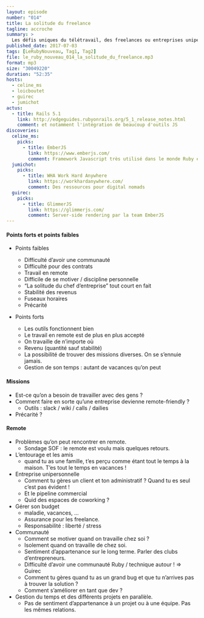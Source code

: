 ```yaml
---
layout: episode
number: "014"
title: La solitude du freelance
tagline: accroche
summary: >
  Les défis uniques du télétravail, des freelances ou entreprises unipersonnelles
published_date: 2017-07-03
tags: [LeRubyNouveau, Tag1, Tag2]
file: le_ruby_nouveau_014_la_solitude_du_freelance.mp3
format: mp3
size: "30049220"
duration: "52:35"
hosts:
  - celine_ms
  - loicboutet
  - guirec
  - jumichot
actus:
  - title: Rails 5.1
    link: http://edgeguides.rubyonrails.org/5_1_release_notes.html
    comment: et notamment l'intégration de beaucoup d'outils JS
discoveries:
  celine_ms:
    picks:
      - title: EmberJS
        link: https://www.emberjs.com/
        comment: Framework Javascript très utilisé dans le monde Ruby et qui s’interface bien avec une app Rails
  jumichot:
    picks:
      - title: WHA Work Hard Anywhere
        link: https://workhardanywhere.com/
        comment: Des ressources pour digital nomads
  guirec:
    picks:
      - title: GlimmerJS
        link: https://glimmerjs.com/
        comment: Server-side rendering par la team EmberJS
---
```

#### Points forts et points faibles

* Points faibles
  - Difficulté d’avoir une communauté
  - Difficulté pour des contrats
  - Travail en remote
  - Difficile de se motiver / discipline personnelle
  - “La solitude du chef d’entreprise” tout court en fait
  - Stabilité des revenus
  - Fuseaux horaires
  - Précarité

* Points forts
  - Les outils fonctionnent bien
  - Le travail en remote est de plus en plus accepté
  - On travaille de n’importe où
  - Revenu (quantité sauf stabilité)
  - La possibilité de trouver des missions diverses. On se s’ennuie jamais.
  - Gestion de son temps : autant de vacances qu’on peut

#### Missions
* Est-ce qu’on a besoin de travailler avec des gens ?
* Comment faire en sorte qu’une entreprise devienne remote-friendly ?
  - Outils : slack / wiki / calls / dailies
* Précarité ?

#### Remote
* Problèmes qu’on peut rencontrer en remote.
  - Sondage SOF : le remote est voulu mais quelques retours.
* L’entourage et les amis
  - quand tu as une famille, t’es perçu comme étant tout le temps à la maison. T’es tout le temps en vacances ! 
* Entreprise unipersonnelle
  - Comment tu gères un client et ton administratif ? Quand tu es seul c’est pas évident ! 
  - Et le pipeline commercial
  - Quid des espaces de coworking ? 
* Gérer son budget
  - maladie, vacances, …
  - Assurance pour les freelance.
  - Responsabilité : liberté / stress
* Communauté
  - Comment se motiver quand on travaille chez soi ?
  - Isolement quand on travaille de chez soi.
  - Sentiment d’appartenance sur le long terme. Parler des clubs d’entrepreneurs. 
  - Difficulté d’avoir une communauté Ruby / technique autour ! => Guirec
  - Comment tu gères quand tu as un grand bug et que tu n’arrives pas à trouver la solution ?
  - Comment s’améliorer en tant que dev ?
* Gestion du temps et des différents projets en parallèle.
  - Pas de sentiment d’appartenance à un projet ou à une équipe. Pas les mêmes relations. 

